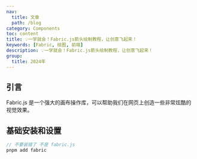 ```yaml
---
nav:
  title: 文章
  path: /blog
category: Components
toc: content
title: 💡一学就会！Fabric.js箭头绘制教程，让创意飞起来！
keywords: [Fabric, 绘图, 前端]
description: 💡一学就会！Fabric.js箭头绘制教程，让创意飞起来！
group:
  title: 2024年
---
```


## 引言

Fabric.js 是一个强大的画布操作库，可以帮助我们在网页上创造一些非常炫酷的视觉效果。

## 基础安装和设置

```js
// 不要装错了 不是 fabric.js
pnpm add fabric
```
